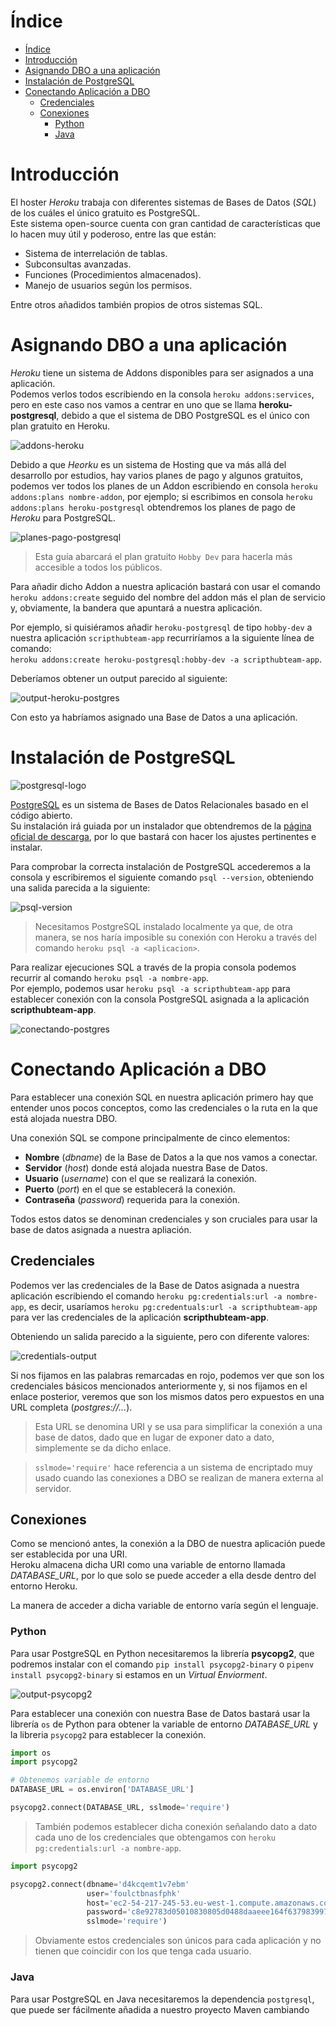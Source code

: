 # Índice

- [Índice](#%C3%ADndice)
- [Introducción](#introducci%C3%B3n)
- [Asignando DBO a una aplicación](#asignando-dbo-a-una-aplicaci%C3%B3n)
- [Instalación de PostgreSQL](#instalaci%C3%B3n-de-postgresql)
- [Conectando Aplicación a DBO](#conectando-aplicaci%C3%B3n-a-dbo)
    - [Credenciales](#credenciales)
    - [Conexiones](#conexiones)
        - [Python](#python)
        - [Java](#java)

# Introducción

El hoster *Heroku* trabaja con diferentes sistemas de Bases de Datos (*SQL*) de los cuáles el único gratuito es PostgreSQL.  
Este sistema open-source cuenta con gran cantidad de características que lo hacen muy útil y poderoso, entre las que están:

* Sistema de interrelación de tablas.
* Subconsultas avanzadas.
* Funciones (Procedimientos almacenados).
* Manejo de usuarios según los permisos.

Entre otros añadidos también propios de otros sistemas SQL.

# Asignando DBO a una aplicación

*Heroku* tiene un sistema de Addons disponibles para ser asignados a una aplicación.  
Podemos verlos todos escribiendo en la consola `heroku addons:services`, pero en este caso nos vamos a centrar en uno que se llama **heroku-postgresql**, debido a que el sistema de DBO PostgreSQL es el único con plan gratuito en Heroku.

![addons-heroku](https://i.imgur.com/6Mjyy0p.png)

Debido a que *Heorku* es un sistema de Hosting que va más allá del desarrollo por estudios, hay varios planes de pago y algunos gratuitos, podemos ver todos los planes de un Addon escribiendo en consola `heroku addons:plans nombre-addon`, por ejemplo; si escribimos en consola `heroku addons:plans heroku-postgresql` obtendremos los planes de pago de *Heroku* para PostgreSQL.

![planes-pago-postgresql](https://i.imgur.com/JorgtGQ.png)

>Esta guía abarcará el plan gratuito `Hobby Dev` para hacerla más accesible a todos los públicos.

Para añadir dicho Addon a nuestra aplicación bastará con usar el comando `heroku addons:create` seguido del nombre del addon más el plan de servicio y, obviamente, la bandera que apuntará a nuestra aplicación.

Por ejemplo, si quisiéramos añadir `heroku-postgresql` de tipo `hobby-dev` a nuestra aplicación `scripthubteam-app` recurriríamos a la siguiente línea de comando:  
`heroku addons:create heroku-postgresql:hobby-dev -a scripthubteam-app`.

Deberíamos obtener un output parecido al siguiente:

![output-heroku-postgres](https://i.imgur.com/4TY0bxf.png)

Con esto ya habríamos asignado una Base de Datos a una aplicación.

# Instalación de PostgreSQL

![postgresql-logo](https://www.redeszone.net/app/uploads/2016/02/postgresql-logo.png?x=634&y=309)

[PostgreSQL](https://www.postgresql.org/) es un sistema de Bases de Datos Relacionales basado en el código abierto.  
Su instalación irá guiada por un instalador que obtendremos de la [página oficial de descarga](https://www.postgresql.org/download/), por lo que bastará con hacer los ajustes pertinentes e instalar.

Para comprobar la correcta instalación de PostgreSQL accederemos a la consola y escribiremos el siguiente comando `psql --version`, obteniendo una salida parecida a la siguiente:

![psql-version](https://i.imgur.com/BkzU1di.png)

>Necesitamos PostgreSQL instalado localmente ya que, de otra manera, se nos haría imposible su conexión con Heroku a través del comando `heroku psql -a <aplicacion>`.

Para realizar ejecuciones SQL a través de la propia consola podemos recurrir al comando `heroku psql -a nombre-app`.  
Por ejemplo, podemos usar `heroku psql -a scripthubteam-app` para establecer conexión con la consola PostgreSQL asignada a la aplicación **scripthubteam-app**.

![conectando-postgres](https://i.imgur.com/WgtyC5z.png)

# Conectando Aplicación a DBO

Para establecer una conexión SQL en nuestra aplicación primero hay que entender unos pocos conceptos, como las credenciales o la ruta en la que está alojada nuestra DBO.

Una conexión SQL se compone principalmente de cinco elementos:

- **Nombre** (*dbname*) de la Base de Datos a la que nos vamos a conectar.
- **Servidor** (*host*) donde está alojada nuestra Base de Datos.
- **Usuario** (*username*) con el que se realizará la conexión.
- **Puerto** (*port*) en el que se establecerá la conexión.
- **Contraseña** (*password*) requerida para la conexión.

Todos estos datos se denominan credenciales y son cruciales para usar la base de datos asignada a nuestra apliación.

## Credenciales

Podemos ver las credenciales de la Base de Datos asignada a nuestra aplicación escribiendo el comando `heroku pg:credentials:url -a nombre-app`, es decir, usaríamos `heroku pg:credentuals:url -a scripthubteam-app` para ver las credenciales de la aplicación **scripthubteam-app**.

Obteniendo un salida parecido a la siguiente, pero con diferente valores:

![credentials-output](https://i.imgur.com/egpwrtu.png)

Si nos fijamos en las palabras remarcadas en rojo, podemos ver que son los credenciales básicos mencionados anteriormente y, si nos fijamos en el enlace posterior, veremos que son los mismos datos pero expuestos en una URL completa (*postgres://...*).

>Esta URL se denomina URI y se usa para simplificar la conexión a una base de datos, dado que en lugar de exponer dato a dato, simplemente se da dicho enlace.

>`sslmode='require'` hace referencia a un sistema de encriptado muy usado cuando las conexiones a DBO se realizan de manera externa al servidor.

## Conexiones

Como se mencionó antes, la conexión a la DBO de nuestra aplicación puede ser establecida por una URI.  
Heroku almacena dicha URI como una variable de entorno llamada *DATABASE_URL*, por lo que solo se puede acceder a ella desde dentro del entorno Heroku.

La manera de acceder a dicha variable de entorno varía según el lenguaje.

### Python

Para usar PostgreSQL en Python necesitaremos la librería **psycopg2**, que podremos instalar con el comando `pip install psycopg2-binary` o `pipenv install psycopg2-binary` si estamos en un *Virtual Enviorment*.

![output-psycopg2](https://i.imgur.com/NyX1ekL.png)

Para establecer una conexión con nuestra Base de Datos bastará usar la librería `os` de Python para obtener la variable de entorno *DATABASE_URL* y la libreria `psycopg2` para establecer la conexión.

```python
import os
import psycopg2

# Obtenemos variable de entorno
DATABASE_URL = os.environ['DATABASE_URL']

psycopg2.connect(DATABASE_URL, sslmode='require')
```

>También podemos establecer dicha conexión señalando dato a dato cada uno de los credenciales que obtengamos con `heroku pg:credentials:url -a nombre-app`.

```python
import psycopg2

psycopg2.connect(dbname='d4kcqemt1v7ebm'
                 user='foulctbnasfphk'
                 host='ec2-54-217-245-53.eu-west-1.compute.amazonaws.com'
                 password='c8e92783d05010830805d0488daaeee164f6379839975afa3e5f8583f93b88f8'
                 sslmode='require')
```

>Obviamente estos credenciales son únicos para cada aplicación y no tienen que coincidir con los que tenga cada usuario.

### Java

Para usar PostgreSQL en Java necesitaremos la dependencia `postgresql`, que puede ser fácilmente añadida a nuestro proyecto Maven cambiando 